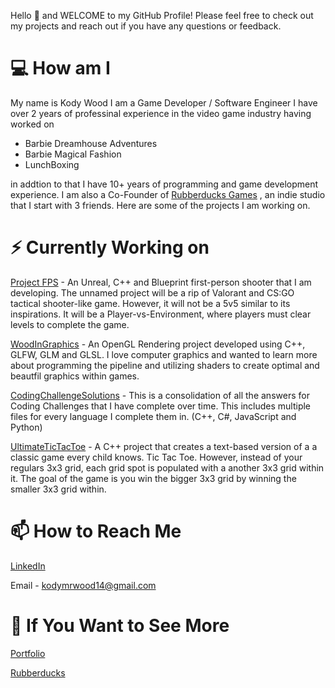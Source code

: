 Hello 👋 and WELCOME to my GitHub Profile! 
Please feel free to check out my projects and reach out if you have any questions or feedback.

# 💻 **How am I**
My name is Kody Wood I am a Game Developer / Software Engineer 
I have over 2 years of professinal experience in the video game industry having worked on
- Barbie Dreamhouse Adventures
- Barbie Magical Fashion
- LunchBoxing

in addtion to that I have 10+ years of programming and game development experience. I am also a Co-Founder of [Rubberducks Games](#If-You-Want-to-See-More) , an indie studio that I start with 3 friends. 
Here are some of the projects I am working on.

# ⚡ **Currently Working on**

[Project FPS](https://github.com/KodyMRWood/ProjectFPS) - An Unreal, C++ and Blueprint first-person shooter that I am developing. The unnamed project will be a rip of Valorant and CS:GO tactical shooter-like game. However, it will not be a 5v5 similar to its inspirations. It will be a Player-vs-Environment, where players must clear levels to complete the game.

[WoodInGraphics](https://github.com/KodyMRWood/WoodInGraphics) - An OpenGL Rendering project developed using C++, GLFW, GLM and GLSL. I love computer graphics and wanted to learn more about programming the pipeline and utilizing shaders to create optimal and beautfil graphics within games.

[CodingChallengeSolutions](https://github.com/KodyMRWood/CodingChallengeSolutions) - This is a consolidation of all the answers for Coding Challenges that I have complete over time. This includes multiple files for every language I complete them in. (C++, C#, JavaScript and Python)

[UltimateTicTacToe](https://github.com/KodyMRWood/UltimateTicTacToe) - A C++ project that creates a text-based version of a a classic game every child knows. Tic Tac Toe. However, instead of your regulars 3x3 grid, each grid spot is populated with a another 3x3 grid within it. The goal of the game is you win the bigger 3x3 grid by winning the smaller 3x3 grid within.


# 📫 **How to Reach Me**

[LinkedIn](https://www.linkedin.com/in/kody-mr-wood/)

Email - kodymrwood14@gmail.com

# 👀 **If You Want to See More**

[Portfolio](https://kodymrwood14.wixsite.com/kodymrwood)

[Rubberducks](https://rubber-ducks.itch.io/)

<!--
**KodyMRWood/KodyMRWood** is a ✨ _special_ ✨ repository because its `README.md` (this file) appears on your GitHub profile.

Here are some ideas to get you started:

- 🔭 I’m currently working on ...
- 🌱 I’m currently learning ...
- 👯 I’m looking to collaborate on ...
- 🤔 I’m looking for help with ...
- 💬 Ask me about ...
- 📫 How to reach me: ...
- 😄 Pronouns: ...
- ⚡ Fun fact: ...
-->
